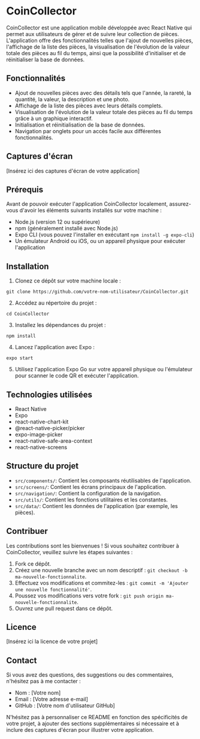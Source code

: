 # CoinCollector

CoinCollector est une application mobile développée avec React Native qui permet aux utilisateurs de gérer et de suivre leur collection de pièces. L'application offre des fonctionnalités telles que l'ajout de nouvelles pièces, l'affichage de la liste des pièces, la visualisation de l'évolution de la valeur totale des pièces au fil du temps, ainsi que la possibilité d'initialiser et de réinitialiser la base de données.

## Fonctionnalités

- Ajout de nouvelles pièces avec des détails tels que l'année, la rareté, la quantité, la valeur, la description et une photo.
- Affichage de la liste des pièces avec leurs détails complets.
- Visualisation de l'évolution de la valeur totale des pièces au fil du temps grâce à un graphique interactif.
- Initialisation et réinitialisation de la base de données.
- Navigation par onglets pour un accès facile aux différentes fonctionnalités.

## Captures d'écran

[Insérez ici des captures d'écran de votre application]

## Prérequis

Avant de pouvoir exécuter l'application CoinCollector localement, assurez-vous d'avoir les éléments suivants installés sur votre machine :

- Node.js (version 12 ou supérieure)
- npm (généralement installé avec Node.js)
- Expo CLI (vous pouvez l'installer en exécutant `npm install -g expo-cli`)
- Un émulateur Android ou iOS, ou un appareil physique pour exécuter l'application

## Installation

1. Clonez ce dépôt sur votre machine locale :

```
git clone https://github.com/votre-nom-utilisateur/CoinCollector.git
```

2. Accédez au répertoire du projet :

```
cd CoinCollector
```

3. Installez les dépendances du projet :

```
npm install
```

4. Lancez l'application avec Expo :

```
expo start
```

5. Utilisez l'application Expo Go sur votre appareil physique ou l'émulateur pour scanner le code QR et exécuter l'application.

## Technologies utilisées

- React Native
- Expo
- react-native-chart-kit
- @react-native-picker/picker
- expo-image-picker
- react-native-safe-area-context
- react-native-screens

## Structure du projet

- `src/components/`: Contient les composants réutilisables de l'application.
- `src/screens/`: Contient les écrans principaux de l'application.
- `src/navigation/`: Contient la configuration de la navigation.
- `src/utils/`: Contient les fonctions utilitaires et les constantes.
- `src/data/`: Contient les données de l'application (par exemple, les pièces).

## Contribuer

Les contributions sont les bienvenues ! Si vous souhaitez contribuer à CoinCollector, veuillez suivre les étapes suivantes :

1. Fork ce dépôt.
2. Créez une nouvelle branche avec un nom descriptif : `git checkout -b ma-nouvelle-fonctionnalite`.
3. Effectuez vos modifications et commitez-les : `git commit -m 'Ajouter une nouvelle fonctionnalité'`.
4. Poussez vos modifications vers votre fork : `git push origin ma-nouvelle-fonctionnalite`.
5. Ouvrez une pull request dans ce dépôt.

## Licence

[Insérez ici la licence de votre projet]

## Contact

Si vous avez des questions, des suggestions ou des commentaires, n'hésitez pas à me contacter :

- Nom : [Votre nom]
- Email : [Votre adresse e-mail]
- GitHub : [Votre nom d'utilisateur GitHub]

N'hésitez pas à personnaliser ce README en fonction des spécificités de votre projet, à ajouter des sections supplémentaires si nécessaire et à inclure des captures d'écran pour illustrer votre application.